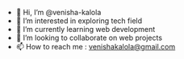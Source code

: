 - 👋 Hi, I’m @venisha-kalola
- 👀 I’m interested in exploring tech field
- 🌱 I’m currently learning web development
- 💞️ I’m looking to collaborate on web projects
- 📫 How to reach me : venishakalola@gmail.com

<!---
venisha-kalola/venisha-kalola is a ✨ special ✨ repository because its `README.md` (this file) appears on your GitHub profile.
You can click the Preview link to take a look at your changes.
--->
